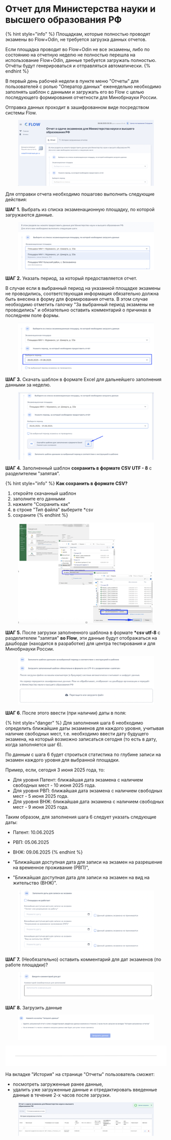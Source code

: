 # Отчет для Министерства науки и высшего образования РФ

{% hint style="info" %}
Площадкам, которые полностью проводят экзамены во Flow+Odin, не требуется загрузка данных отчетов.

Если площадка проводит во Flow+Odin не все экзамены, либо по состоянию на отчетную неделю не полностью перешла на использование Flow+Odin, данные требуется загружать полностью.\
Отчёты будут генерироваться и отправляться автоматически.
{% endhint %}

В первый день рабочей недели в пункте меню "Отчеты" для пользователей с ролью "Оператор данных" еженедельно необходимо заполнять шаблон с данными и загружать его во Flow с целью последующего формирования отчетности для Минобрнауки России.

Отправка данных проходит в зашифрованном виде посредством системы Flow.

<figure><img src=".gitbook/assets/image (25).png" alt=""><figcaption></figcaption></figure>

Для отправки отчета необходимо пошагово выполнить следующие действия:

**ШАГ 1.** Выбрать из списка экзаменационную площадку, по которой загружаются данные.

<figure><img src=".gitbook/assets/image (9).png" alt=""><figcaption></figcaption></figure>

**ШАГ 2.** Указать период, за который предоставляется отчет.

В случае если в выбранный период на указанной площадке экзамены не проводились, соответствующая информация обязательно должна быть внесена в форму для формирования отчета. В этом случае необходимо отметить галочку "За выбранный период экзамены не проводились" и обязательно оставить комментарий о причинах в последнем поле формы.

<figure><img src=".gitbook/assets/image (10).png" alt=""><figcaption></figcaption></figure>

**ШАГ 3.** Скачать шаблон в формате Excel для дальнейшего заполнения данными за неделю.

<figure><img src=".gitbook/assets/image (16).png" alt=""><figcaption></figcaption></figure>

**ШАГ 4.** Заполненный шаблон **сохранить в формате CSV UTF - 8** с разделителем "запятая".

{% hint style="info" %}
**Как сохранить в формате CSV?**

1. откройте скачанный шаблон
2. заполните его данными
3. нажмите "Сохранить как"
4. в строке "Тип файла" выберите \*csv
5. сохраните
{% endhint %}

<figure><img src=".gitbook/assets/image (1).png" alt=""><figcaption></figcaption></figure>

**ШАГ 5.** После загрузки заполненного шаблона в формате  **\*csv utf-8** с разделителем "запятая" **во Flow**, эти данные будут отображаться на дашборде (находится в разработке) для центра тестирования и для Минобрнауки России.

<figure><img src=".gitbook/assets/image (15).png" alt=""><figcaption></figcaption></figure>

**ШАГ 6**. После этого ввести (при наличии) даты в поля:

{% hint style="danger" %}
Для заполнения шага 6 необходимо определить ближайшие даты экзаменов для каждого уровня, учитывая наличие свободных мест, т.е. необходимо ввести дату будущего экзамена, на который возможно записаться сегодня (то есть в дату, когда заполняется шаг 6).

По данным с шага 6 будет строиться статистика по глубине записи на экзамен каждого уровня для выбранной площадки.

Пример, если, сегодня 3 июня 2025 года, то:

* Для уровня Патент: ближайшая дата экзамена с наличием свободных мест - 10 июня 2025 года.
* Для уровня РВП: ближайшая дата экзамена с наличием свободных мест - 5 июня 2025 года.
* Для уровня ВНЖ: ближайшая дата экзамена с наличием свободных мест - 9 июня 2025 года.

Таким образом, для заполнения шага 6 следует указать следующие даты:

* Патент: 10.06.2025
* РВП: 05.06.2025
* ВНЖ: 09.06.2025
{% endhint %}

* "Ближайшая доступная дата для записи на экзамен на разрешение на временное проживание (РВП)",
* "Ближайшая доступная дата для записи на экзамен на вид на жительство (ВНЖ)".

<figure><img src=".gitbook/assets/image (17).png" alt=""><figcaption></figcaption></figure>

**ШАГ 7.** (Необязательно) оставить комментарий для дат экзаменов (по работе площадки)?

<figure><img src=".gitbook/assets/image (18).png" alt=""><figcaption></figcaption></figure>

**ШАГ 8.** Загрузить данные

<figure><img src=".gitbook/assets/image (6).png" alt=""><figcaption></figcaption></figure>

<img src=".gitbook/assets/file.excalidraw.svg" alt="" class="gitbook-drawing">

На вкладке "История" на странице "Отчеты" пользователь сможет:

* посмотреть загруженные ранее данные,
* удалить уже загруженные данные и отредактировать введенные данные в течение 2-х часов после загрузки.

<figure><img src=".gitbook/assets/image (19).png" alt=""><figcaption></figcaption></figure>

